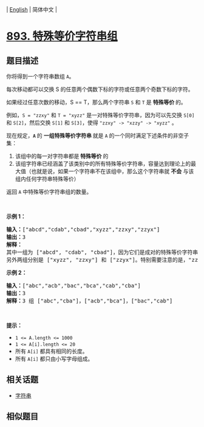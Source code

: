 
| [English](README_EN.md) | 简体中文 |

# [893. 特殊等价字符串组](https://leetcode-cn.com/problems/groups-of-special-equivalent-strings/)

## 题目描述

<p>你将得到一个字符串数组 <code>A</code>。</p>

<p>每次移动都可以交换 S 的任意两个偶数下标的字符或任意两个奇数下标的字符。</p>

<p>如果经过任意次数的移动，S == T，那么两个字符串 <code>S</code> 和 <code>T</code> 是 <strong>特殊等价 </strong>的。</p>

<p>例如，<code>S = &quot;zzxy&quot;</code> 和 <code>T = &quot;xyzz&quot;</code> 是一对特殊等价字符串，因为可以先交换 <code>S[0]</code> 和 <code>S[2]</code>，然后交换 <code>S[1]</code> 和 <code>S[3]</code>，使得 <code>&quot;zzxy&quot; -&gt; &quot;xzzy&quot; -&gt; &quot;xyzz&quot;</code> 。</p>

<p>现在规定，<strong><code>A</code> </strong>的 <strong>一组特殊等价字符串 </strong>就是 <code>A</code> 的一个同时满足下述条件的非空子集：</p>

<ol>
	<li>该组中的每一对字符串都是<strong> 特殊等价 </strong>的</li>
	<li>该组字符串已经涵盖了该类别中的所有特殊等价字符串，容量达到理论上的最大值（也就是说，如果一个字符串不在该组中，那么这个字符串就 <strong>不会</strong> 与该组内任何字符串特殊等价）</li>
</ol>

<p>返回 <code>A</code>&nbsp;中特殊等价字符串组的数量。</p>

<p>&nbsp;</p>

<ul>
</ul>

<p><strong>示例 1：</strong></p>

<pre><strong>输入：</strong>[&quot;abcd&quot;,&quot;cdab&quot;,&quot;cbad&quot;,&quot;xyzz&quot;,&quot;zzxy&quot;,&quot;zzyx&quot;]
<strong>输出：</strong>3
<strong>解释：</strong>
其中一组为 [&quot;abcd&quot;, &quot;cdab&quot;, &quot;cbad&quot;]，因为它们是成对的特殊等价字符串，且没有其他字符串与这些字符串特殊等价。
另外两组分别是 [&quot;xyzz&quot;, &quot;zzxy&quot;] 和 [&quot;zzyx&quot;]。特别需要注意的是，&quot;zzxy&quot; 不与 &quot;zzyx&quot; 特殊等价。
</pre>

<p><strong>示例 2：</strong></p>

<pre><strong>输入：</strong>[&quot;abc&quot;,&quot;acb&quot;,&quot;bac&quot;,&quot;bca&quot;,&quot;cab&quot;,&quot;cba&quot;]
<strong>输出：</strong>3
<strong>解释：</strong>3 组 [&quot;abc&quot;,&quot;cba&quot;]，[&quot;acb&quot;,&quot;bca&quot;]，[&quot;bac&quot;,&quot;cab&quot;]
</pre>

<p>&nbsp;</p>

<p><strong>提示：</strong></p>

<ul>
	<li><code>1 &lt;= A.length &lt;= 1000</code></li>
	<li><code>1 &lt;= A[i].length &lt;= 20</code></li>
	<li>所有&nbsp;<code>A[i]</code>&nbsp;都具有相同的长度。</li>
	<li>所有&nbsp;<code>A[i]</code>&nbsp;都只由小写字母组成。</li>
</ul>


## 相关话题

- [字符串](https://leetcode-cn.com/tag/string)

## 相似题目


